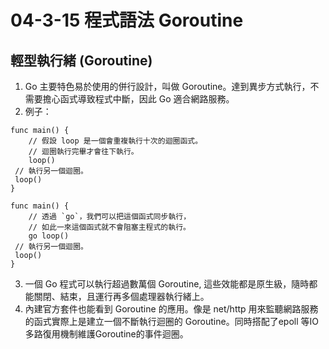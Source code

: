 # 04-3-15 程式語法 Goroutine

## 輕型執行緒 (Goroutine)

1. Go 主要特色易於使用的併行設計，叫做 Goroutine。達到異步方式執行，不需要擔心函式導致程式中斷，因此 Go 適合網路服務。
2. 例子：
```
func main() {
    // 假設 loop 是一個會重複執行十次的迴圈函式。
    // 迴圈執行完畢才會往下執行。
    loop()
 // 執行另一個迴圈。
 loop()
}
```
```
func main() {
    // 透過 `go`，我們可以把這個函式同步執行，
    // 如此一來這個函式就不會阻塞主程式的執行。
    go loop()
 // 執行另一個迴圈。
 loop()
}
```

3. 一個 Go 程式可以執行超過數萬個 Goroutine, 這些效能都是原生級，隨時都能關閉、結束，且運行再多個處理器執行緒上。
4. 內建官方套件也能看到 Goroutine 的應用。像是 net/http 用來監聽網路服務的函式實際上是建立一個不斷執行迴圈的 Goroutine。同時搭配了epoll 等IO多路復用機制維護Goroutine的事件迴圈。